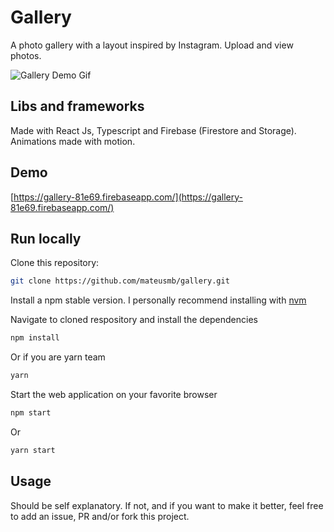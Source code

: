 # Gallery

A photo gallery with a layout inspired by Instagram. Upload and view photos.

![Gallery Demo Gif](https://media.giphy.com/media/WUdepz7VkkIAUDWMkg/giphy.gif)

## Libs and frameworks

Made with React Js, Typescript and Firebase (Firestore and Storage). Animations made with motion.

## Demo

[https://gallery-81e69.firebaseapp.com/](https://gallery-81e69.firebaseapp.com/)

## Run locally

Clone this repository:

```bash
git clone https://github.com/mateusmb/gallery.git
```

Install a npm stable version. I personally recommend installing with [nvm](https://github.com/nvm-sh/nvm)

Navigate to cloned respository and install the dependencies

```bash
npm install
```

Or if you are yarn team

```bash
yarn
```

Start the web application on your favorite browser

```bash
npm start
```

Or

```bash
yarn start
```

## Usage

Should be self explanatory. If not, and if you want to make it better, feel free to add an issue, PR and/or fork this project.